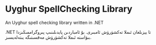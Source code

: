 Uyghur SpellChecking Library
========================

An Uyghur spell checking library written in .NET

.NET تا يېزىلغان ئىملا تەكشۈرۈش ئامبىرى. بۇ ئامباردىن پايدىلىنىپ پىروگراممىڭىزدا بىۋاستە ئىملا تەكشۈرۈش مەقسىتىگە يىتەلەيسىز.
